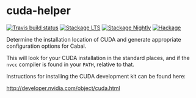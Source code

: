 cuda-helper
===========

[![Travis build status](https://img.shields.io/travis/tmcdonell/cuda-helper/master.svg?label=linux)](https://travis-ci.org/tmcdonell/cuda-helper)
[![Stackage LTS](https://stackage.org/package/cuda-helper/badge/lts)](https://stackage.org/lts/package/cuda-helper)
[![Stackage Nightly](https://stackage.org/package/cuda-helper/badge/nightly)](https://stackage.org/nightly/package/cuda-helper)
[![Hackage](https://img.shields.io/hackage/v/cuda-helper.svg)](https://hackage.haskell.org/package/cuda-helper)

Determine the installation location of CUDA and generate appropriate
configuration options for Cabal.

This will look for your CUDA installation in the standard places, and if the
`nvcc` compiler is found in your `PATH`, relative to that.

Instructions for installing the CUDA development kit can be found here:

  <http://developer.nvidia.com/object/cuda.html>

